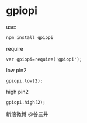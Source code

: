 # gpiopi
use:

```bash
npm install gpiopi
```

require
```nodejs
var gpiopi=require('gpiopi');
```

low pin2

```nodejs
gpiopi.low(2);
```

high pin2

```nodejs
gpiopi.high(2);
```

新浪微博 @谷三井
